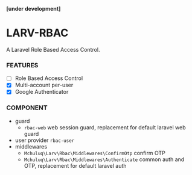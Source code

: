   **[under development]**

# LARV-RBAC

A Laravel Role Based Access Control.

### FEATURES

- [ ] Role Based Access Control
- [x] Multi-account per-user
- [x] Google Authenticator

### COMPONENT

- guard
  - `rbac-web` web session guard, replacement for default laravel web guard
- user provider `rbac-user`
- middlewares
  - `Mchuluq\Larv\Rbac\Middlewares\ConfirmOtp` confirm OTP
  - `Mchuluq\Larv\Rbac\Middlewares\Authenticate` common auth and OTP, replacement for default laravel auth